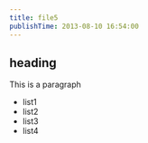 ```yaml
---
title: file5
publishTime: 2013-08-10 16:54:00
---
```

## heading

This is a paragraph

* list1
* list2
* list3
* list4

